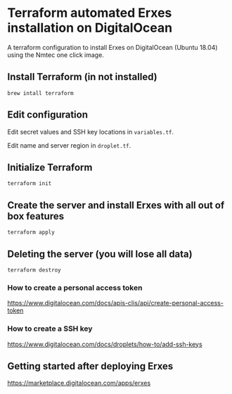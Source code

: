 # Terraform automated Erxes installation on DigitalOcean

A terraform configuration to install Erxes on DigitalOcean (Ubuntu 18.04) using the Nmtec one click image.

## Install Terraform (in not installed)
`brew intall terraform`

## Edit configuration

Edit secret values and SSH key locations in `variables.tf`.

Edit name and server region in `droplet.tf`.

## Initialize Terraform
`terraform init`

## Create the server and install Erxes with all out of box features
`terraform apply`

## Deleting the server (you will lose all data)
`terraform destroy`

### How to create a personal access token
https://www.digitalocean.com/docs/apis-clis/api/create-personal-access-token

### How to create a SSH key
https://www.digitalocean.com/docs/droplets/how-to/add-ssh-keys

## Getting started after deploying Erxes
https://marketplace.digitalocean.com/apps/erxes
